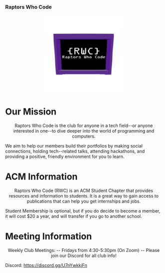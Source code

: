 ### Raptors Who Code
<p align="center">
  <img src="RWC Logo.png" alt="RWC Logo" style="width:250px;height:250px;">
</p>

# Our Mission
<p align="center">
  Raptors Who Code is the club for anyone in a tech field--or anyone interested in one--to dive deeper into the world of programming and computers. 

  We aim to help our members build their portfolios by making social connections, holding tech--related talks, attending hackathons, and providing a positive, friendly     environment for you to learn.
</p>

# ACM Information
<p align="center">
  Raptors Who Code (RWC) is an ACM Student Chapter that provides resources and information to students. It is a great way to gain access to publications that can help you get internships and jobs.

  Student Membership is optional, but if you do decide to become a member, it will cost $20 a year, and will transfer if you go to another school. 
</p>

# Meeting Information
<p align="center">
  Weekly Club Meetings: 
-- Fridays from 4:30-5:30pm (On Zoom) -- 
Please join our Discord for all club info!

  Discord: https://discord.gg/U7nYwkkjFn
</p>
